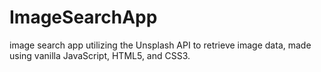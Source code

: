 # ImageSearchApp
image search app utilizing the Unsplash API to retrieve image data, made using vanilla JavaScript, HTML5, and CSS3.

